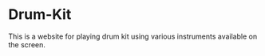 # Drum-Kit
This is a website for playing drum kit using various instruments available on the screen.
